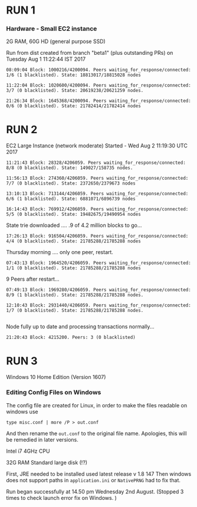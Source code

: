 # RUN 1
### Hardware - Small EC2 instance 

2G RAM, 60G HD (general purpose SSD)

Run from dist created from branch "beta1" (plus outstanding PRs) on Tuesday Aug 1 11:22:44 IST 2017

```
08:09:04 Block: 1000216/4200094. Peers waiting_for_response/connected: 1/6 (1 blacklisted). State: 18813017/18815028 nodes
```
```
11:22:04 Block: 1020600/4200094. Peers waiting_for_response/connected: 3/7 (0 blacklisted). State: 20619238/20621259 nodes.
```
```
21:26:34 Block: 1645368/4200094. Peers waiting_for_response/connected: 0/6 (0 blacklisted). State: 21782414/21782414 nodes
```
# RUN 2

EC2 Large Instance (network moderate)
Started - Wed Aug  2 11:19:30 UTC 2017

```
11:21:43 Block: 28328/4206059. Peers waiting_for_response/connected: 8/8 (0 blacklisted). State: 149027/158735 nodes.
```
```
11:56:13 Block: 274360/4206059. Peers waiting_for_response/connected: 7/7 (0 blacklisted). State: 2372650/2379673 nodes
```
```
13:10:13 Block: 713144/4206059. Peers waiting_for_response/connected: 6/6 (1 blacklisted). State: 6881071/6896739 nodes
```
```
16:14:43 Block: 769912/4206059. Peers waiting_for_response/connected: 5/5 (0 blacklisted). State: 19482675/19490954 nodes
```
State trie downloaded .... .9 of 4.2 million blocks to go...
```
17:26:13 Block: 916504/4206059. Peers waiting_for_response/connected: 4/4 (0 blacklisted). State: 21785288/21785288 nodes
```
Thursday morning .... only one peer, restart.
```
07:43:13 Block: 1964520/4206059. Peers waiting_for_response/connected: 1/1 (0 blacklisted). State: 21785288/21785288 nodes
```
9 Peers after restart...
```
07:49:13 Block: 1969280/4206059. Peers waiting_for_response/connected: 8/9 (1 blacklisted). State: 21785288/21785288 nodes.
```
```
12:10:43 Block: 2931440/4206059. Peers waiting_for_response/connected: 1/7 (0 blacklisted). State: 21785288/21785288 nodes.
```
```18:40:13 Block: 4044048/4206059. Peers waiting_for_response/connected: 3/4 (0 blacklisted). State: 21785288/21785288 nodes
```
Node fully up to date and processing transactions normally...
```
21:20:43 Block: 4215200. Peers: 3 (0 blacklisted)
```
# RUN 3

Windows 10 Home Edition (Version 1607)

### Editing Config Files on Windows
The config file are created for Linux, in order to make the files readable on windows use
```
type misc.conf | more /P > out.conf
```
And then rename the `out.conf` to the original file name. Apologies, this will be remedied in later versions.

Intel i7 4GHz CPU

32G RAM
Standard large disk (!?)

First, JRE needed to be installed used latest release v 1.8 147
Then windows does not support paths in `application.ini` or `NativePRNG` had to fix that. 

Run began successfully at 14.50 pm Wednesday 2nd August.
(Stopped 3 times to check launch error fix on Windows. )